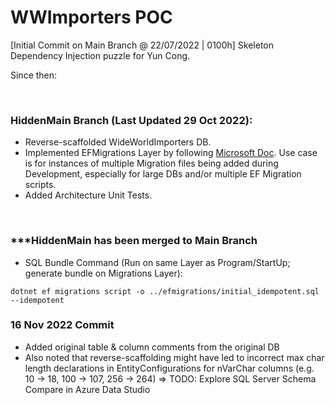 # WWImporters POC

[Initial Commit on Main Branch @ 22/07/2022 | 0100h] Skeleton Dependency Injection puzzle for Yun Cong.

Since then:

<br />
<h3>HiddenMain Branch (Last Updated 29 Oct 2022):</h3>

- Reverse-scaffolded WideWorldImporters DB.
- Implemented EFMigrations Layer by following [Microsoft Doc](https://learn.microsoft.com/en-us/ef/core/managing-schemas/migrations/projects?tabs=vs). Use case is for instances of multiple Migration files being added during Development, especially for large DBs and/or multiple EF Migration scripts.
- Added Architecture Unit Tests.

<br />

<h3>***HiddenMain has been merged to Main Branch</h3>

- SQL Bundle Command (Run on same Layer as Program/StartUp; generate bundle on Migrations Layer):

```
dotnet ef migrations script -o ../efmigrations/initial_idempotent.sql --idempotent
```

<h3>16 Nov 2022 Commit</h3>

- Added original table & column comments from the original DB
- Also noted that reverse-scaffolding might have led to incorrect max char length declarations in EntityConfigurations for nVarChar columns (e.g. 10 -> 18, 100 -> 107, 256 -> 264) => TODO: Explore SQL Server Schema Compare in Azure Data Studio

<br />
<br />
<br />